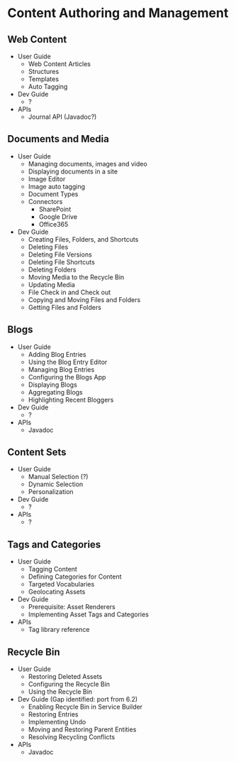 # Content Authoring and Management

## Web Content

- User Guide
    * Web Content Articles
    * Structures
    * Templates
    * Auto Tagging
- Dev Guide
  * ?
- APIs
  - Journal API (Javadoc?)

## Documents and Media

- User Guide
    * Managing documents, images and video
    * Displaying documents in a site
    * Image Editor
    * Image auto tagging
    * Document Types
    * Connectors
      * SharePoint
      * Google Drive
      * Office365
- Dev Guide
    * Creating Files, Folders, and Shortcuts
    * Deleting Files
    * Deleting File Versions
    * Deleting File Shortcuts
    * Deleting Folders
    * Moving Media to the Recycle Bin
    * Updating Media
    * File Check in and Check out
    * Copying and Moving Files and Folders
    * Getting Files and Folders

## Blogs

- User Guide
    * Adding Blog Entries
    * Using the Blog Entry Editor
    * Managing Blog Entries
    * Configuring the Blogs App
    * Displaying Blogs
    * Aggregating Blogs
    * Highlighting Recent Bloggers
- Dev Guide
    * ?
- APIs 
    * Javadoc

## Content Sets

- User Guide
    * Manual Selection (?)
    * Dynamic Selection
    * Personalization
- Dev Guide
    * ?
- APIs
    * ?

## Tags and Categories

- User Guide
    * Tagging Content
    * Defining Categories for Content
    * Targeted Vocabularies
    * Geolocating Assets
- Dev Guide
    * Prerequisite: Asset Renderers
    * Implementing Asset Tags and Categories
- APIs 
    * Tag library reference

## Recycle Bin

- User Guide
    * Restoring Deleted Assets
    * Configuring the Recycle Bin
    * Using the Recycle Bin
- Dev Guide (Gap identified: port from 6.2)
    * Enabling Recycle Bin in Service Builder
    * Restoring Entries 
    * Implementing Undo
    * Moving and Restoring Parent Entities
    * Resolving Recycling Conflicts
- APIs 
    * Javadoc